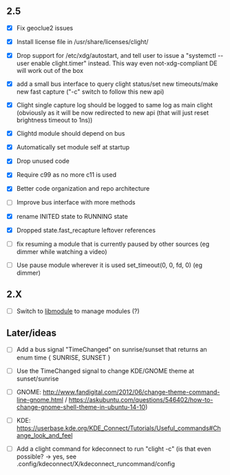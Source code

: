## 2.5
- [x] Fix geoclue2 issues
- [x] Install license file in /usr/share/licenses/clight/
- [x] Drop support for /etc/xdg/autostart, and tell user to issue a "systemctl --user enable clight.timer" instead. This way even not-xdg-compliant DE will work out of the box
- [x] add a small bus interface to query clight status/set new timeouts/make new fast capture ("-c" switch to follow this new api)
- [x] Clight single capture log should be logged to same log as main clight (obviously as it will be now redirected to new api (that will just reset brightness timeout to 1ns))
- [x] Clightd module should depend on bus
- [x] Automatically set module self at startup
- [x] Drop unused code
- [x] Require c99 as no more c11 is used
- [x] Better code organization and repo architecture

- [ ] Improve bus interface with more methods
- [x] rename INITED state to RUNNING state
- [x] Dropped state.fast_recapture leftover references
- [ ] fix resuming a module that is currently paused by other sources (eg dimmer while watching a video)
- [ ] Use pause module wherever it is used set_timeout(0, 0, fd, 0) (eg dimmer)

## 2.X
- [ ] Switch to [libmodule](https://github.com/FedeDP/libmodule) to manage modules (?)

## Later/ideas
- [ ] Add a bus signal "TimeChanged" on sunrise/sunset that returns an enum time { SUNRISE, SUNSET }
- [ ] Use the TimeChanged signal to change KDE/GNOME theme at sunset/sunrise 

- [ ] GNOME: http://www.fandigital.com/2012/06/change-theme-command-line-gnome.html / https://askubuntu.com/questions/546402/how-to-change-gnome-shell-theme-in-ubuntu-14-10)

- [ ] KDE: https://userbase.kde.org/KDE_Connect/Tutorials/Useful_commands#Change_look_and_feel

- [ ] Add a clight command for kdeconnect to run "clight -c" (is that even possible? -> yes, see .config/kdeconnect/X/kdeconnect_runcommand/config

